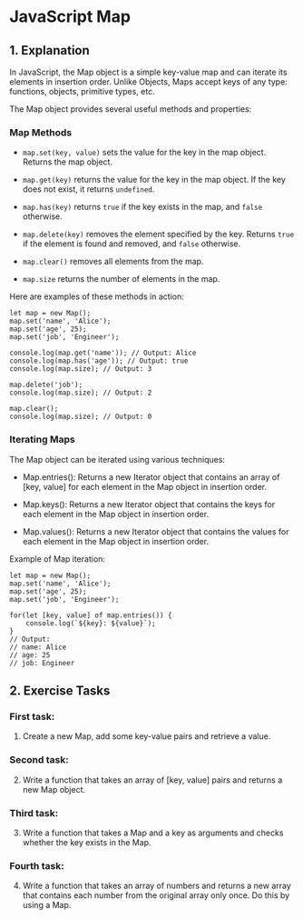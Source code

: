 # JavaScript Map

## 1. Explanation

In JavaScript, the Map object is a simple key-value map and can iterate its elements in insertion order. Unlike Objects, Maps accept keys of any type: functions, objects, primitive types, etc.

The Map object provides several useful methods and properties:

### Map Methods

- `map.set(key, value)` sets the value for the key in the map object. Returns the map object.

- `map.get(key)` returns the value for the key in the map object. If the key does not exist, it returns `undefined`.

- `map.has(key)` returns `true` if the key exists in the map, and `false` otherwise.

- `map.delete(key)` removes the element specified by the key. Returns `true` if the element is found and removed, and `false` otherwise.

- `map.clear()` removes all elements from the map.

- `map.size` returns the number of elements in the map.

Here are examples of these methods in action:

```
let map = new Map();
map.set('name', 'Alice');
map.set('age', 25);
map.set('job', 'Engineer');

console.log(map.get('name')); // Output: Alice
console.log(map.has('age')); // Output: true
console.log(map.size); // Output: 3

map.delete('job');
console.log(map.size); // Output: 2

map.clear();
console.log(map.size); // Output: 0
```

### Iterating Maps

The Map object can be iterated using various techniques:

- Map.entries(): Returns a new Iterator object that contains an array of [key, value] for each element in the Map object in insertion order.

- Map.keys(): Returns a new Iterator object that contains the keys for each element in the Map object in insertion order.

- Map.values(): Returns a new Iterator object that contains the values for each element in the Map object in insertion order.

Example of Map iteration:

```
let map = new Map();
map.set('name', 'Alice');
map.set('age', 25);
map.set('job', 'Engineer');

for(let [key, value] of map.entries()) {
    console.log(`${key}: ${value}`);
}
// Output: 
// name: Alice
// age: 25
// job: Engineer
```

## 2. Exercise Tasks

### First task:

1. Create a new Map, add some key-value pairs and retrieve a value.

### Second task:

2. Write a function that takes an array of [key, value] pairs and returns a new Map object.

### Third task:

3. Write a function that takes a Map and a key as arguments and checks whether the key exists in the Map.

### Fourth task:

4. Write a function that takes an array of numbers and returns a new array that contains each number from the original array only once. Do this by using a Map.